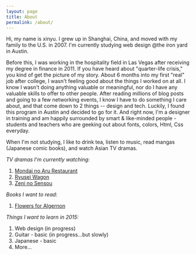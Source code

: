 ```yaml
---
layout: page
title: About
permalink: /about/
---
```


Hi, my name is xinyu. I grew up in Shanghai, China, and moved with my family to the U.S. in 2007. I'm currently studying web design @the iron yard in Austin.  

Before this, I was working in the hospitality field in Las Vegas after receiving my degree in finance in 2011. If you have heard about "quarter-life crisis," you kind of get the picture of my story. About 6 months into my first "real" job after college, I wasn't feeling good about the things I worked on at all. I know I wasn't doing anything valuable or meaningful, nor do I have any valuable skills to offer to other people. After reading millions of blog posts and going to a few networking events, I know I have to do something I care about, and that come down to 2 things -- design and tech. Luckily, I found this program in Austin and decided to go for it. And right now, I'm a designer in training and am happily surrounded by smart & like-minded people - students and teachers who are geeking out about fonts, colors, Html, Css everyday.  

When I'm not studying, I like to drink tea, listen to music, read mangas (Japanese comic books), and watch Asian TV dramas.

*TV dramas I'm currently watching:*  

1. [Mondai no Aru Restaurant](http://www.fujitv.co.jp/mondainoaru_restaurant/index.html)  
2. [Ryusei Wagon](http://www.tbs.co.jp/ryusei_wagon/) 
3. [Zeni no Sensou](http://www.ktv.jp/zeni/index.html) 

*Books I want to read:*

1. [Flowers for Algernon](http://www.amazon.com/Flowers-Algernon-Daniel-Keyes/dp/0156030306) 

*Things I want to learn in 2015:*

1. Web design (in progress)
2. Guitar - basic (in progress...but slowly)
3. Japanese - basic 
4. More...


